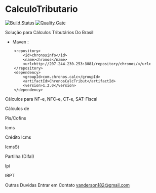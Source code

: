 # CalculoTributario
[![Build Status](https://travis-ci.org/rfpe/CalculoTributario.svg?branch=master)](https://travis-ci.org/rfpe/CalculoTributario) [![Quality Gate](https://sonarcloud.io/api/project_badges/measure?project=com.chronos.calc%3AChronosCalcTribut&metric=alert_status)](https://sonarcloud.io/dashboard/index/com.chronos.calc%3AChronosCalcTribut)

Solução para Cálculos Tributários Do Brasil

- Maven :
```
    <repository>
        <id>chronosinfo</id>
        <name>chronos</name>
        <url>http://207.244.230.253:8081/repository/chronos/</url>
    </repository>
    <dependency>
        <groupId>com.chronos.calc</groupId>
        <artifactId>ChronosCalcTribut</artifactId>
        <version>1.2.0</version>
    </dependency>
```



Cálculos para NF-e, NFC-e, CT-e, SAT-Fiscal

Cálculos de

Pis/Cofins

Icms

Crédito Icms

IcmsSt

Partilha (Difal)

Ipi

IBPT

Outras Duvidas Entrar em Contato vanderson182@gmail.com
